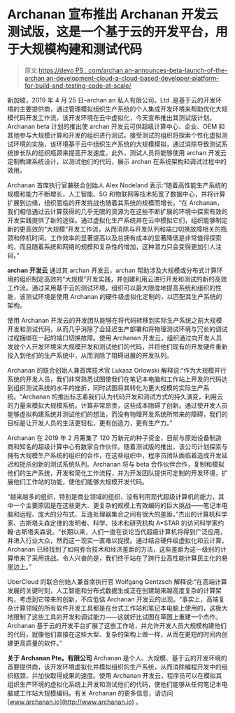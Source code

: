 # Archanan 宣布推出 Archanan 开发云测试版，这是一个基于云的开发平台，用于大规模构建和测试代码

> 原文:[https://devo PS . com/archan an-announces-beta-launch-of-the-archan an-development-cloud-a-cloud-based-developer-platform-for-build-and-testing-code-at-scale/](https://devops.com/archanan-announces-beta-launch-of-the-archanan-development-cloud-a-cloud-based-developer-platform-for-building-and-testing-code-at-scale/)

新加坡，2019 年 4 月 25 日–archan an 私人有限公司。Ltd .是基于云的开发环境的主要提供商，通过管理模拟组织生产系统的个人集成开发环境来帮助优化大规模代码开发工作流，该开发环境在云中虚拟化，今天宣布推出其测试版计划。Archanan beta 计划的推出使 archan 开发云可供超级计算中心、企业、OEM 和其他参与大规模计算和开发的组织进行测试。接受测试的组织将探索个性化虚拟测试环境的实施，该环境基于云中组织生产系统的大规模模拟，通过消除导致测试系统排长队的组织瓶颈来提高开发速度。此外，测试人员将能够使用 archan 开发云定制构建系统设计，以测试他们的代码，展示 archan 在系统架构和调试过程中的效用。

Archanan 首席执行官兼联合创始人 Alex Nodeland 表示:“随着高性能生产系统的规模和能力不断增长，人工智能、5G 和物联网等技术拓宽了数据中心，并将计算扩展到边缘，组织面临的开发挑战也随着其系统的规模而增长。“在 Archanan，我们相信通过云计算获得的几乎无限的资源为在这些不断扩展的环境中探索有效的开发实践提供了新的途径。通过虚拟化生产系统并在云中模拟它们，组织能够制定新的更高效的“大规模”开发工作流，从而消除与开发队列和端口切换故障相关的瓶颈和停机时间。工作效率的显著提高以及总拥有成本的显著降低是非常值得探索的，而且随着系统和网络的规模和复杂性的增加，这种潜力只会变得更加引人注目。”

**archan 开发云**
通过其 archan 开发云，archan 帮助涉及大规模或分布式计算环境的组织制定高效的“大规模”开发实践，并创建利用云进行开发和测试的新的高效工作流。通过采用基于云的测试环境，组织可以最大限度地提高系统和组织的性能，该测试环境是使用 Archanan 的硬件级虚拟化定制的，以匹配其生产系统的架构。

使用 Archanan 开发云的开发团队能够在将代码转移到实际生产系统之前大规模开发和测试代码，从而几乎消除了会延迟生产部署和将物理测试环境与冗长的调试过程捆绑在一起的端口切换故障。使用 Archanan 开发云，组织通过向开发人员发放个人开发环境来大规模开发和测试他们的代码，并将他们现有的开发硬件重新投入到他们的生产系统中，从而消除了阻碍进展的开发队列。

Archanan 的联合创始人兼首席技术官 Lukasz Orlowski 解释说:“作为大规模并行系统的开发人员，我们非常熟悉试图使我们在笔记本电脑和工作站上开发的代码达到组织测试系统的水平的挫折，同时试图将其转化为更大规模的实际生产系统。“Archanan 的推出标志着我们认为代码开发和测试方式的持久演变，利用云的力量来模拟大规模系统。计算非常昂贵，这些成本阻碍了创新。通过使开发人员能够虚拟构建系统并测试他们的想法，而没有物理开发系统所带来的障碍，我们的目标是让开发人员的生活更轻松，更有创造力，更有生产力。”

Archanan 在 2019 年 2 月筹集了 120 万新元的种子资金，目前与原始设备制造商和知名的超级计算中心有数家合作伙伴。随着测试版的推出，该公司计划探索与拥有大规模生产系统的组织的合作，在这些组织中，程序员团队面临着造成开发延迟和扼杀创新的测试系统队列。Archanan 将与 beta 合作伙伴合作，复制和模拟他们的生产系统，开发和简化工作流程，并为开发团队提供可定制的开发环境，扩展他们工作站的功能，使他们能够大规模开发代码。

“越来越多的组织，特别是商业领域的组织，没有利用现代超级计算机的能力，其中一个主要原因是在这些更大、更复杂的规模上有效编码的巨大挑战——笔记本电脑和远程、庞大的分布式、互连处理器集合之间有很大的差距，”杰出的计算机科学家、古斯塔夫森定律的发明者、科学、技术和研究机构 A*STAR 的访问科学家约翰·古斯塔夫森说。“长期以来，人们一直在谈论当代超级计算机将得到广泛应用，并进入行业大众，然而这一现实一直难以捉摸。通过结合硬件级虚拟化和云计算，Archanan 已经找到了如何弥合技术和经济差距的方法，这些差距为这一级别的计算带来了采用挑战。令人兴奋的是，我们终于站在了跨行业高性能计算民主化的悬崖边上。”

UberCloud 的联合创始人兼首席执行官 Wolfgang Gentzsch 解释说:“在高端计算发展的关键时刻，人工智能和分布式数据生成正在创建越来越高度复杂的计算架构，考虑到它带来的创新，不应低估 Archanan 开发云的出现。“事实上，高端复杂计算领域的所有软件开发工具都是在台式工作站和笔记本电脑上使用的，这极大地限制了这些工具的开发和调试能力——这就好比试图在草图上重建一个杰作。Archanan 基于云的开发平台扩展了这些工作站，并允许开发人员大规模构建他们的代码，就像他们直接在这些大型、复杂的架构上做一样，从而在更短的时间内创建更高质量的软件。”

**关于 Archanan Pte。有限公司**
Archanan 是个人、大规模、基于云的开发环境的首要提供商，该开发环境虚拟化并模拟组织的生产系统，从而消除编程开发中的组织瓶颈，并加快取得成果的速度。使用 Archanan 开发云，程序员可以在模拟其组织生产环境的虚拟化系统上开发和测试他们的代码，使他们能够从任何笔记本电脑或工作站大规模编码。有关 Archanan 的更多信息，请访问 [www.archanan.io](http://www.archanan.io) 。